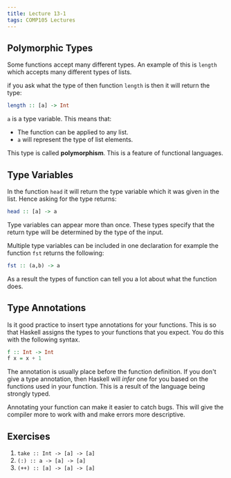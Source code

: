 ```yaml
---
title: Lecture 13-1
tags: COMP105 Lectures
---
```

## Polymorphic Types
Some functions accept many different types. An example of this is `length` which accepts many different types of lists.

if you ask what the type of then function `length` is then it will return the type:

```haskell
length :: [a] -> Int
```

`a` is a type variable. This means that:

* The function can be applied to any list.
* `a` will represent the type of list elements.

This type is called **polymorphism**. This is a feature of functional languages.

## Type Variables
In the function `head` it will return the type variable which it was given in the list. Hence asking for the type returns:

```haskell
head :: [a] -> a
```

Type variables can appear more than once. These types specify that the return type will be determined by the type of the input.

Multiple type variables can be included in one declaration for example the function `fst` returns the following:

```haskell
fst :: (a,b) -> a
```

As a result the types of function can tell you a lot about what the function does.

## Type Annotations
Is it good practice to insert type annotations for your functions. This is so that Haskell assigns the types to your functions that you expect. You do this with the following syntax.

```haskell
f :: Int -> Int
f x = x + 1
```

The annotation is usually place before the function definition. If you don't give a type annotation, then Haskell will *infer* one for you based on the functions used in your function. This is a result of the language being strongly typed.

Annotating your function can make it easier to catch bugs. This will give the compiler more to work with and make errors more descriptive.

## Exercises
1. `take :: Int -> [a] -> [a]`
1. `(:) :: a -> [a] -> [a]`
1. `(++) :: [a] -> [a] -> [a]`